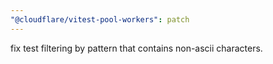 ```yaml
---
"@cloudflare/vitest-pool-workers": patch
---
```


fix test filtering by pattern that contains non-ascii characters.
